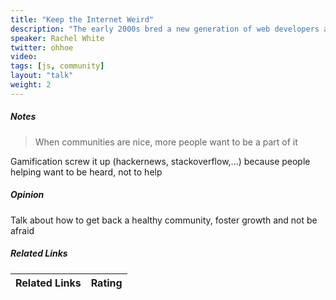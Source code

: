 ```yaml
---
title: "Keep the Internet Weird"
description: "The early 2000s bred a new generation of web developers and designers out of the pure need of creative expression. Teens didn’t have access to StackOverflow, and couldn’t easily Google their coding problems—so they turned to each other. Through collaboration and inspiration from others that were blazing their own way, they created their own unique personal sites without any regard for standards. Let’s explore the world of CSS via ‘filter: dropshadow’, JavaScript snippets, 8 pixel fonts and take a look back at what the web looked like before we followed the rules."
speaker: Rachel White
twitter: ohhoe
video:
tags: [js, community]
layout: "talk"
weight: 2
---
```


<article id="1">

##### Notes

> When communities are nice, more people want to be a part of it  

Gamification screw it up (hackernews, stackoverflow,...) because people helping want to be heard, not to help

</article>

<article id="2">

##### Opinion

Talk about how to get back a healthy community, foster growth and not be afraid

</article>

<article id="3">

##### Related Links

Related Links | Rating
--- | ---

</article>